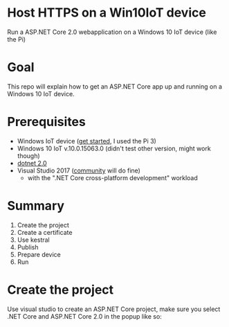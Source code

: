 # Host HTTPS on a Win10IoT device
Run a ASP.NET Core 2.0 webapplication on a Windows 10 IoT device (like the Pi)

# Goal
This repo will explain how to get an ASP.NET Core app up and running on a Windows 10 IoT device.

# Prerequisites
 - Windows IoT device ([get started](https://developer.microsoft.com/en-us/windows/iot/getstarted), I used the Pi 3)
 - Windows 10 IoT v.10.0.15063.0 (didn't test other version, might work though)
 - [dotnet 2.0](https://www.microsoft.com/net/download/core#/sdk)
 - Visual Studio 2017 ([community](https://www.visualstudio.com/thank-you-downloading-visual-studio/?sku=Community&rel=15) will do fine)
   - with the ".NET Core cross-platform development" workload

# Summary
1. Create the project
2. Create a certificate
3. Use kestral
4. Publish
5. Prepare device
6. Run


# Create the project
Use visual studio to create an ASP.NET Core project, make sure you select .NET Core and ASP.NET Core 2.0 in the popup like so:


